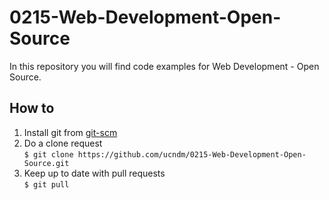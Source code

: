 # 0215-Web-Development-Open-Source

In this repository you will find code examples for Web Development - Open Source.

## How to
1. Install git from [git-scm](http://git-scm.com/book/en/Getting-Started-Installing-Git)
2. Do a clone request<br/>`$ git clone https://github.com/ucndm/0215-Web-Development-Open-Source.git`
3. Keep up to date with pull requests<br/>`$ git pull`